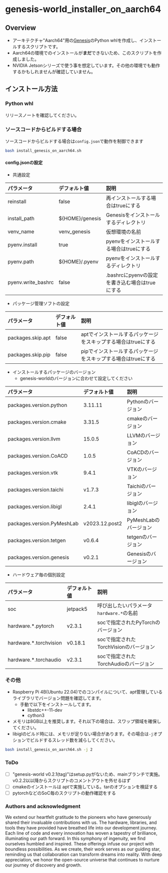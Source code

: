 # genesis-world_installer_on_aarch64

## Overview

* アーキテクチャ"Aarch64"用の[Genesis](https://github.com/Genesis-Embodied-AI/Genesis)のPython whlを作成し、インストールするスクリプトです。
* Aarch64の環境でのインストールが**まだ**できないため、このスクリプトを作成しました。
* NVIDIA Jetsonシリーズで使う事を想定しています。その他の環境でも動作するかもしれませんが確認していません。

## インストール方法

### Python whl

リリースノートを確認してください。

### ソースコードからビルドする場合

ソースコードからビルドする場合は```config.json```で動作を制御できます


```bash
bash install_genesis_on_aarch64.sh
```

#### config.jsonの設定

* 共通設定

| パラメータ         | デフォルト値    | 説明                                           |
| :----------------- | :-------------- | :--------------------------------------------- |
| reinstall          | false           | 再インストールする場合はtrueにする             |
| install_path       | ${HOME}/genesis | Genesisをインストールするディレクトリ          |
| venv_name          | venv_genesis    | 仮想環境の名前                                 |
| pyenv.install      | true            | pyenvをインストールする場合はtrueにする        |
| pyenv.path         | ${HOME}/.pyenv  | pyenvをインストールするディレクトリ            |
| pyenv.write_bashrc | false           | .bashrcにpyenvの設定を書き込む場合はtrueにする |

* パッケージ管理ソフトの設定

| パラメータ        | デフォルト値 | 説明                                                          |
| :---------------- | :----------- | :------------------------------------------------------------ |
| packages.skip.apt | false        | aptでインストールするパッケージをスキップする場合はtrueにする |
| packages.skip.pip | false        | pipでインストールするパッケージをスキップする場合はtrueにする |

* インストールするパッケージのバージョン
  * genesis-worldのバージョンに合わせて設定してください

| パラメータ                 | デフォルト値   | 説明                  |
| :------------------------- | :------------- | :-------------------- |
| packages.version.python    | 3.11.11        | Pythonのバージョン    |
| packages.version.cmake     | 3.31.5         | cmakeのバージョン     |
| packages.version.llvm      | 15.0.5         | LLVMのバージョン      |
| packages.version.CoACD     | 1.0.5          | CoACDのバージョン     |
| packages.version.vtk       | 9.4.1          | VTKのバージョン       |
| packages.version.taichi    | v1.7.3         | Taichiのバージョン    |
| packages.version.libigl    | 2.4.1          | libiglのバージョン    |
| packages.version.PyMeshLab | v2023.12.post2 | PyMeshLabのバージョン |
| packages.version.tetgen    | v0.6.4         | tetgenのバージョン    |
| packages.version.genesis   | v0.2.1         | Genesisのバージョン   |

* ハードウェア毎の個別設定

| パラメータ             | デフォルト値 | 説明                                         |
| :--------------------- | :----------- | :------------------------------------------- |
| soc                    | jetpack5     | 呼び出したいパラメータ```hardware.*```の名前 |
| hardware.*.pytorch     | v2.3.1       | socで指定されたPyTorchのバージョン           |
| hardware.*.torchvision | v0.18.1      | socで指定されたTorchVisionのバージョン       |
| hardware.*.torchaudio  | v2.3.1       | socで指定されたTorchAudioのバージョン        |


### その他

* Raspberry Pi 4B(Ubuntu 22.04)でのコンパイルについて、apt管理しているライブラリでバージョン問題を確認してます。
  * 手動で以下をインストールしてます。
    * libstdc++-11-dev
    * cython3
* メモリは8GB以上を推奨します。それ以下の場合は、スワップ領域を確保してください。
* libiglのビルド時には、メモリが足りない場合があります。その場合は```-j```オプションでビルドするスレッド数を減らしてください。

```bash
bash install_genesis_on_aarch64.sh -j 2
```

### ToDo

* [ ] "genesis-world v0.2.1(tag)"はsetup.pyがないため、mainブランチで実施。v0.2.2以以降からスクリプトのコメントアウトを外せるはず
* [ ] cmakeのインストールは aptで実施している。tarのオプションを検証する
* [ ] pytorchなどのSoC毎のスクリプトの動作確認をする

### Authors and acknowledgment

We extend our heartfelt gratitude to the pioneers who have generously shared their invaluable contributions with us. The hardware, libraries, and tools they have provided have breathed life into our development journey. Each line of code and every innovation has woven a tapestry of brilliance, illuminating our path forward. In this symphony of ingenuity, we find ourselves humbled and inspired. These offerings infuse our project with boundless possibilities. As we create, their work serves as our guiding star, reminding us that collaboration can transform dreams into reality. With deep appreciation, we honor the open-source universe that continues to nurture our journey of discovery and growth.
